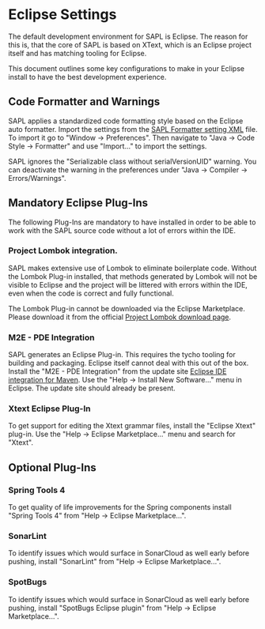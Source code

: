 # Eclipse Settings

The default development environment for SAPL is Eclipse. The reason for this is, that the core of SAPL is based on XText, which is an Eclipse project itself and has matching tooling for Eclipse.

This document outlines some key configurations to make in your Eclipse install to have the best development experience.

## Code Formatter and Warnings

SAPL applies a standardized code formatting style based on the Eclipse auto formatter. Import the settings from the [SAPL Formatter setting XML](https://github.com/heutelbeck/sapl-policy-engine/blob/master/formatter.xml) file. To import it go to "Window -> Preferences". Then navigate to "Java -> Code Style -> Formatter" and use "Import..." to import the settings.

SAPL ignores the "Serializable class without serialVersionUID" warning. You can deactivate the warning in the preferences under "Java -> Compiler -> Errors/Warnings".

## Mandatory Eclipse Plug-Ins 

The following Plug-Ins are mandatory to have installed in order to be able to work with the SAPL source code without a lot of errors within the IDE.

### Project Lombok integration.

SAPL makes extensive use of Lombok to eliminate boilerplate code. Without the Lombok Plug-in installed, that methods generated by Lombok will not be visible to Eclipse and the project will be littered with errors within the IDE, even when the code is correct and fully functional.

The Lombok Plug-in cannot be downloaded via the Eclipse Marketplace. Please download it from the official [Project Lombok download page](https://projectlombok.org/download).

### M2E - PDE Integration

SAPL generates an Eclipse Plug-in. This requires the tycho tooling for building and packaging. Eclipse itself cannot deal with this out of the box.
Install the "M2E - PDE Integration" from the update site [Eclipse IDE integration for Maven](https://download.eclipse.org/technology/m2e/releases/latest). Use the "Help -> Install New Software..." menu in Eclipse. The update site should already be present.

### Xtext Eclipse Plug-In

To get support for editing the Xtext grammar files, install the "Eclipse Xtext" plug-in. Use the "Help -> Eclipse Marketplace..." menu and search for "Xtext".

## Optional Plug-Ins

### Spring Tools 4

To get quality of life improvements for the Spring components install "Spring Tools 4" from "Help -> Eclipse Marketplace...".

### SonarLint

To identify issues which would surface in SonarCloud as well early before pushing, install "SonarLint" from "Help -> Eclipse Marketplace...".

### SpotBugs

To identify issues which would surface in SonarCloud as well early before pushing, install "SpotBugs Eclipse plugin" from "Help -> Eclipse Marketplace...".
